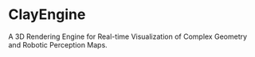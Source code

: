 # ClayEngine

A 3D Rendering Engine for Real-time Visualization of Complex Geometry and Robotic Perception Maps.

